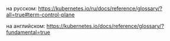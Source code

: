 на русском:
https://kubernetes.io/ru/docs/reference/glossary/?all=true#term-control-plane

на английском:
https://kubernetes.io/docs/reference/glossary/?fundamental=true
